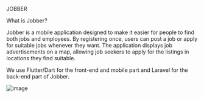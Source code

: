 JOBBER

What is Jobber?

 Jobber is a mobile application designed to make it easier for people to find both jobs and 
employees. By registering once, users can post a job or apply for suitable jobs whenever they 
want. The application displays job advertisements on a map, allowing job seekers to apply for 
the listings in locations they find suitable.

 We use Flutter/Dart for the front-end and mobile part and Laravel for the back-end part of Jobber.
 
 
![image](https://github.com/canucar7/jobber/assets/74326628/bbfa004b-2374-474d-b8a0-e90d9b3969c9)
